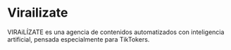 # Virailizate
VIRAiLÍZATE es una agencia de contenidos automatizados con inteligencia artificial, pensada especialmente para TikTokers. 
